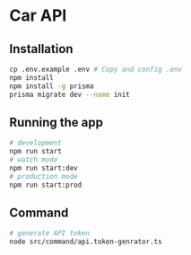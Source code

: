 # Car API
## Installation
```bash
cp .env.example .env # Copy and config .env
npm install
npm install -g prisma 
prisma migrate dev --name init  
```

## Running the app
```bash
# development
npm run start
# watch mode
npm run start:dev
# production mode
npm run start:prod
```

## Command
```bash
# generate API token
node src/command/api.token-genrator.ts
```
